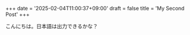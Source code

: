 +++
date = '2025-02-04T11:00:37+09:00'
draft = false
title = 'My Second Post'
+++

こんにちは。日本語は出力できるかな？